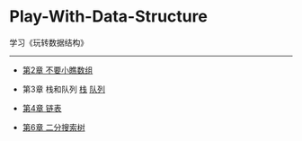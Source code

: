 # Play-With-Data-Structure
学习《玩转数据结构》

---

+ [第2章 不要小瞧数组](./Array)

+ 第3章 栈和队列	[栈](./Stack)   [队列](./Queue)

+ [第4章 链表](./LinkedList)

+ [第6章 二分搜索树](./BST)
